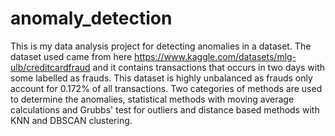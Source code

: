 # anomaly_detection
This is my data analysis project for detecting anomalies in a dataset. The dataset used came from here https://www.kaggle.com/datasets/mlg-ulb/creditcardfraud and it contains transactions that occurs in two days with some labelled as frauds. This dataset is highly unbalanced as frauds only account for 0.172% of all transactions. Two categories of methods are used to determine the anomalies, statistical methods with moving average calculations and Grubbs' test for outliers and distance based methods with KNN and DBSCAN clustering.
